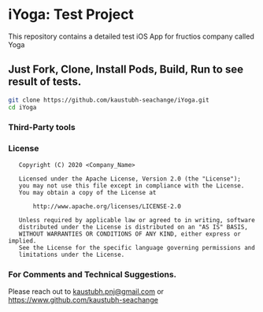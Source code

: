 # iYoga: Test Project
This repository contains a detailed test iOS App for fructios company called Yoga


## Just Fork, Clone, Install Pods, Build, Run to see result of tests.
```sh
git clone https://github.com/kaustubh-seachange/iYoga.git
cd iYoga
```

### Third-Party tools
 
    
### License
```
   Copyright (C) 2020 <Company_Name>

   Licensed under the Apache License, Version 2.0 (the "License");
   you may not use this file except in compliance with the License.
   You may obtain a copy of the License at

       http://www.apache.org/licenses/LICENSE-2.0

   Unless required by applicable law or agreed to in writing, software
   distributed under the License is distributed on an "AS IS" BASIS,
   WITHOUT WARRANTIES OR CONDITIONS OF ANY KIND, either express or implied.
   See the License for the specific language governing permissions and
   limitations under the License.
```

### For Comments and Technical Suggestions.
Please reach out to kaustubh.pnj@gmail.com or https://www.github.com/kaustubh-seachange
